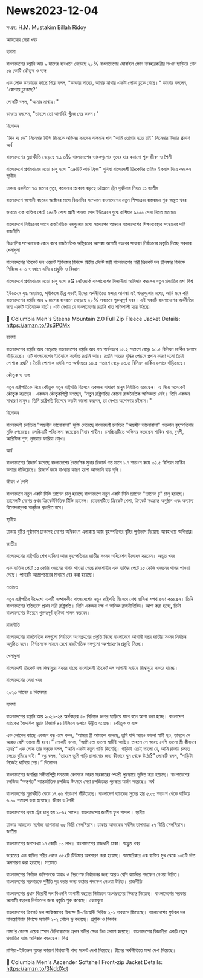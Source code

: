 # News2023-12-04

সংগ্রহ: H.M. Mustakim Billah Ridoy



আজকের সেরা খবর

ব্যবসা

বাংলাদেশের রপ্তানি আয় ৯ মাসের ব্যবধানে বেড়েছে ২৮%
বাংলাদেশের মোবাইল ফোন ব্যবহারকারীর সংখ্যা ছাড়িয়ে গেল ১৬ কোটি
কৌতুক ও ব্যঙ্গ

এক লোক ডাক্তারের কাছে গিয়ে বলল, "ডাক্তার সাহেব, আমার মাথায় একটা পোকা ঢুকে গেছে।"
ডাক্তার বললেন, "কোথায় ঢুকেছে?"

লোকটি বলল, "আমার মাথায়।"

ডাক্তার বললেন, "তাহলে তো আপনিই খুঁজে বের করুন।"

বিনোদন

"দিন দ্য ডে" সিনেমার হিন্দি রিমেকে অভিনয় করবেন সালমান খান
"আমি তোমার হতে চাই" সিনেমার টিজার প্রকাশ
অর্থ

বাংলাদেশের মুদ্রাস্ফীতি বেড়েছে ৭.৮৬%
বাংলাদেশের ব্যাংকগুলোর সুদের হার কমানো শুরু
জীবন ও শৈলী

বাংলাদেশে প্রথমবারের মতো চালু হলো "ক্রেডিট কার্ড ফ্রিজ" সুবিধা
বাংলাদেশী ক্রিকেটার তামিম ইকবাল বিয়ে করলেন
স্থানীয়

ঢাকায় একদিনে ৭৩ জনের মৃত্যু, করোনার প্রকোপ বাড়ছে
চট্টগ্রামে ট্রেন দুর্ঘটনায় নিহত ১১
জাতীয়

বাংলাদেশে আগামী বছরের অক্টোবর মাসে বিএনপির সম্মেলন
বাংলাদেশের নতুন শিক্ষাক্রম বাস্তবায়ন শুরু
অদ্ভুত খবর

ভারতে এক ব্যক্তির পেটে ১৫০টি পোষা প্রাণী পাওয়া গেল
ইউক্রেনে যুদ্ধে রাশিয়ার ৯০০০ সেনা নিহত
মতামত

বাংলাদেশে নির্বাচনের আগে রাজনৈতিক দলগুলোর মধ্যে সংলাপের আহ্বান
বাংলাদেশের শিক্ষাব্যবস্থার সংস্কারের দাবি
রাজনীতি

বিএনপির সম্মেলনকে কেন্দ্র করে রাজনৈতিক অস্থিরতার আশঙ্কা
আগামী বছরের সাধারণ নির্বাচনের প্রস্তুতি নিচ্ছে সরকার
খেলাধুলা

বাংলাদেশের ক্রিকেট দল ওয়েস্ট ইন্ডিজের বিপক্ষে দ্বিতীয় টেস্টে জয়ী
বাংলাদেশের নারী ক্রিকেট দল শ্রীলঙ্কার বিপক্ষে সিরিজে ২-০ ব্যবধানে এগিয়ে
প্রযুক্তি ও বিজ্ঞান

বাংলাদেশে প্রথমবারের মতো চালু হলো ৫G নেটওয়ার্ক
বাংলাদেশের বিজ্ঞানীরা আবিষ্কার করলেন নতুন প্রজাতির মশা
বিশ্ব

ইউক্রেনে যুদ্ধ অব্যাহত, পূর্বাঞ্চলে তীব্র লড়াই
চীনের অর্থনীতিতে মন্দার আশঙ্কা
এই খবরগুলোর মধ্যে, আমি মনে করি বাংলাদেশের রপ্তানি আয় ৯ মাসের ব্যবধানে বেড়েছে ২৮% সবচেয়ে গুরুত্বপূর্ণ খবর। এই খবরটি বাংলাদেশের অর্থনীতির জন্য একটি ইতিবাচক বার্তা। এটি দেখায় যে বাংলাদেশের রপ্তানি খাত শক্তিশালী হয়ে উঠছে।

🧥 Columbia Men's Steens Mountain 2.0 Full Zip Fleece Jacket
Details:
https://amzn.to/3sSP0Mx



ব্যবসা

বাংলাদেশের রপ্তানি আয় বেড়েছে
বাংলাদেশের রপ্তানি আয় গত অর্থবছরে ১৫.২ শতাংশ বেড়ে ৬০.৫ বিলিয়ন মার্কিন ডলারে দাঁড়িয়েছে। এটি বাংলাদেশের ইতিহাসে সর্বোচ্চ রপ্তানি আয়। রপ্তানি আয়ের বৃদ্ধির পেছনে প্রধান কারণ হলো তৈরি পোশাক রপ্তানি। তৈরি পোশাক রপ্তানি গত অর্থবছরে ১৬.৫ শতাংশ বেড়ে ৪৩.৩ বিলিয়ন মার্কিন ডলারে দাঁড়িয়েছে।

কৌতুক ও ব্যঙ্গ

নতুন রাষ্ট্রপতিকে নিয়ে কৌতুক
নতুন রাষ্ট্রপতি হিসেবে একজন সাধারণ মানুষ নির্বাচিত হয়েছেন। এ নিয়ে অনেকেই কৌতুক করছেন। একজন কৌতুকশিল্পী বলছেন, "নতুন রাষ্ট্রপতির কোনো রাজনৈতিক অভিজ্ঞতা নেই। তিনি একজন সাধারণ মানুষ। তিনি রাষ্ট্রপতি হিসেবে কতটা ভালো করবেন, তা দেখার অপেক্ষায় রইলাম।"

বিনোদন

বাংলাদেশী চলচ্চিত্র "অন্তহীন ভালোবাসা" মুক্তি পেয়েছে
বাংলাদেশী চলচ্চিত্র "অন্তহীন ভালোবাসা" গতকাল বৃহস্পতিবার মুক্তি পেয়েছে। চলচ্চিত্রটি পরিচালনা করেছেন শিহাব শাহীন। চলচ্চিত্রটিতে অভিনয় করেছেন শাকিব খান, বুবলী, আরিফিন শুভ, নুসরাত ফারিয়া প্রমুখ।

অর্থ

বাংলাদেশের রিজার্ভ কমেছে
বাংলাদেশের বৈদেশিক মুদ্রার রিজার্ভ গত মাসে ১.৭ শতাংশ কমে ৩৪.৫ বিলিয়ন মার্কিন ডলারে দাঁড়িয়েছে। রিজার্ভ কমে যাওয়ার কারণ হলো আমদানি ব্যয় বৃদ্ধি।

জীবন ও শৈলী

বাংলাদেশে নতুন একটি টিভি চ্যানেল চালু হয়েছে
বাংলাদেশে নতুন একটি টিভি চ্যানেল "চ্যানেল টু" চালু হয়েছে। চ্যানেলটি দেশের প্রথম ক্রিকেটভিত্তিক টিভি চ্যানেল। চ্যানেলটিতে ক্রিকেট খেলা, ক্রিকেট সংক্রান্ত অনুষ্ঠান এবং অন্যান্য বিনোদনমূলক অনুষ্ঠান প্রচারিত হবে।

স্থানীয়

ঢাকায় বৃষ্টির পূর্বাভাস
ঢাকাসহ দেশের অধিকাংশ এলাকায় আজ বৃহস্পতিবার বৃষ্টির পূর্বাভাস দিয়েছে আবহাওয়া অধিদপ্তর।

জাতীয়

বাংলাদেশের রাষ্ট্রপতি শেখ হাসিনা আজ বৃহস্পতিবার জাতীয় সংসদ অধিবেশন উদ্বোধন করবেন।
অদ্ভুত খবর

এক ব্যক্তির পেটে ১৫ কেজি ওজনের পাথর পাওয়া গেছে
রাজশাহীর এক ব্যক্তির পেটে ১৫ কেজি ওজনের পাথর পাওয়া গেছে। পাথরটি অস্ত্রোপচারের মাধ্যমে বের করা হয়েছে।

মতামত

নতুন রাষ্ট্রপতির উদ্দেশ্যে একটি সম্পাদকীয়
বাংলাদেশের নতুন রাষ্ট্রপতি হিসেবে শেখ হাসিনা শপথ গ্রহণ করেছেন। তিনি বাংলাদেশের ইতিহাসে প্রথম নারী রাষ্ট্রপতি। তিনি একজন দক্ষ ও অভিজ্ঞ রাজনীতিবিদ। আশা করা হচ্ছে, তিনি বাংলাদেশের উন্নয়নে গুরুত্বপূর্ণ ভূমিকা পালন করবেন।

রাজনীতি

বাংলাদেশের রাজনৈতিক দলগুলো নির্বাচনে অংশগ্রহণের প্রস্তুতি নিচ্ছে
বাংলাদেশে আগামী বছর জাতীয় সংসদ নির্বাচন অনুষ্ঠিত হবে। নির্বাচনকে সামনে রেখে রাজনৈতিক দলগুলো অংশগ্রহণের প্রস্তুতি নিচ্ছে।

খেলাধুলা

বাংলাদেশী ক্রিকেট দল জিম্বাবুয়ে সফরে যাচ্ছে
বাংলাদেশী ক্রিকেট দল আগামী সপ্তাহে জিম্বাবুয়ে সফরে যাচ্ছে।




বাংলাদেশের সেরা খবর

২০২৩ সালের ৪ ডিসেম্বর

ব্যবসা

বাংলাদেশের রপ্তানি আয় ২০২৩-২৪ অর্থবছরে ৫৮ বিলিয়ন ডলার ছাড়িয়ে যাবে বলে আশা করা হচ্ছে।
বাংলাদেশ ব্যাংকের বৈদেশিক মুদ্রার রিজার্ভ ৪২ বিলিয়ন ডলারে উন্নীত হয়েছে।
কৌতুক ও ব্যঙ্গ

এক লোকের কাছে একজন বন্ধু এসে বলল, “আমার স্ত্রী আমাকে বলেছে, তুমি যদি আরও ভালো স্বামী হও, তাহলে সে আরও বেশি ভালো স্ত্রী হবে।” লোকটি বলল, “আমি তো ভালো স্বামীই আছি। তাহলে সে আরও বেশি ভালো স্ত্রী কীভাবে হবে?”
এক লোক তার বন্ধুকে বলল, “আমি একটা নতুন গাড়ি কিনেছি। গাড়িটা এতই ভালো যে, আমি রাস্তায় চলতে চলতে ঘুমিয়ে যাই।” বন্ধু বলল, “তাহলে তুমি গাড়ি চালানোর জন্য কীভাবে ঘুম থেকে উঠো?” লোকটি বলল, “গাড়িটা নিজেই থামিয়ে দেয়।”
বিনোদন

বাংলাদেশের জনপ্রিয় সঙ্গীতশিল্পী মমতাজ বেগমকে ভারত সরকারের পদ্মশ্রী পুরস্কারে ভূষিত করা হয়েছে।
বাংলাদেশের চলচ্চিত্র “অন্তর্গত” আন্তর্জাতিক চলচ্চিত্র উৎসবে সেরা চলচ্চিত্রের পুরস্কার অর্জন করেছে।
অর্থ

বাংলাদেশের মুদ্রাস্ফীতি বেড়ে ১৭.৫৬ শতাংশে দাঁড়িয়েছে।
বাংলাদেশ ব্যাংকের সুদের হার ৫.৫০ শতাংশ থেকে বাড়িয়ে ৬.০০ শতাংশ করা হয়েছে।
জীবন ও শৈলী

বাংলাদেশের প্রথম ট্রেন চালু হয় ১৮৬২ সালে।
বাংলাদেশের জাতীয় ফুল শাপলা।
স্থানীয়

ঢাকায় আজকের সর্বোচ্চ তাপমাত্রা ৩৫ ডিগ্রি সেলসিয়াস।
ঢাকায় আজকের সর্বনিম্ন তাপমাত্রা ২৭ ডিগ্রি সেলসিয়াস।
জাতীয়

বাংলাদেশের জনসংখ্যা ১৭ কোটি ৮০ লাখ।
বাংলাদেশের রাজধানী ঢাকা।
অদ্ভুত খবর

ভারতের এক ব্যক্তির শরীর থেকে ৩৫২টি টিউমার অপসারণ করা হয়েছে।
আমেরিকার এক ব্যক্তির মুখ থেকে ১৩৪টি দাঁত অপসারণ করা হয়েছে।
মতামত

বাংলাদেশের নির্বাচন কমিশনকে অবাধ ও নিরপেক্ষ নির্বাচনের জন্য আরও বেশি কার্যকর পদক্ষেপ নেওয়া উচিত।
বাংলাদেশের সরকারকে দুর্নীতি দূর করার জন্য কঠোর পদক্ষেপ নেওয়া উচিত।
রাজনীতি

বাংলাদেশের প্রধান বিরোধী দল বিএনপি আগামী বছরের নির্বাচনে অংশগ্রহণের সিদ্ধান্ত নিয়েছে।
বাংলাদেশের সরকার আগামী বছরের নির্বাচনের জন্য প্রস্তুতি শুরু করেছে।
খেলাধুলা

বাংলাদেশের ক্রিকেট দল পাকিস্তানের বিপক্ষে টি-টোয়েন্টি সিরিজ ২-১ ব্যবধানে জিতেছে।
বাংলাদেশের ফুটবল দল মালয়েশিয়ার বিপক্ষে ম্যাচটি ২-২ গোলে ড্র করেছে।
প্রযুক্তি ও বিজ্ঞান

নাসা’র জেমস ওয়েব স্পেস টেলিস্কোপের প্রথম গভীর ক্ষেত্র চিত্র প্রকাশ হয়েছে।
বাংলাদেশের বিজ্ঞানীরা একটি নতুন প্রজাতির ব্যাঙ আবিষ্কার করেছেন।
বিশ্ব

রাশিয়া-ইউক্রেন যুদ্ধের কারণে বিশ্বব্যাপী খাদ্য সংকট দেখা দিয়েছে।
চীনের অর্থনীতিতে মন্দা দেখা দিয়েছে।

🧥 Columbia Men's Ascender Softshell Front-zip Jacket
Details:
https://amzn.to/3NddXct
